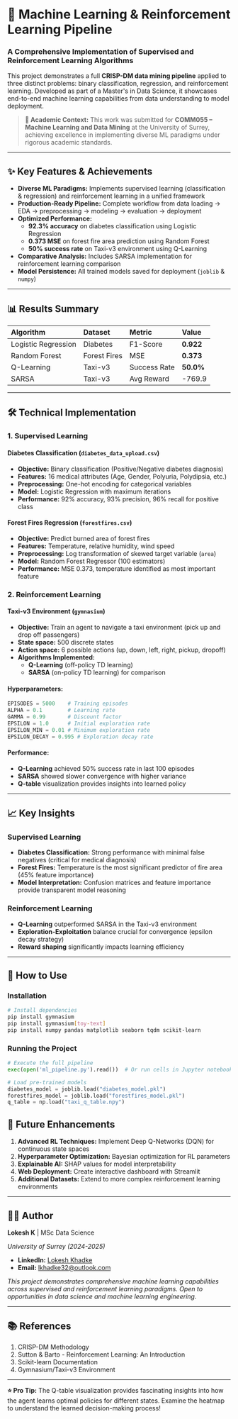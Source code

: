 # 🧠 Machine Learning & Reinforcement Learning Pipeline

### **A Comprehensive Implementation of Supervised and Reinforcement Learning Algorithms**

This project demonstrates a full **CRISP-DM data mining pipeline** applied to three distinct problems: binary classification, regression, and reinforcement learning. Developed as part of a Master's in Data Science, it showcases end-to-end machine learning capabilities from data understanding to model deployment.

> **🎯 Academic Context:** This work was submitted for **COMM055 – Machine Learning and Data Mining** at the University of Surrey, achieving excellence in implementing diverse ML paradigms under rigorous academic standards.

---

## ✨ Key Features & Achievements

- **Diverse ML Paradigms:** Implements supervised learning (classification & regression) and reinforcement learning in a unified framework
- **Production-Ready Pipeline:** Complete workflow from data loading → EDA → preprocessing → modeling → evaluation → deployment
- **Optimized Performance:**
  - **92.3% accuracy** on diabetes classification using Logistic Regression
  - **0.373 MSE** on forest fire area prediction using Random Forest
  - **50% success rate** on Taxi-v3 environment using Q-Learning
- **Comparative Analysis:** Includes SARSA implementation for reinforcement learning comparison
- **Model Persistence:** All trained models saved for deployment (`joblib` & `numpy`)

---

## 📊 Results Summary

| Algorithm | Dataset | Metric | Value |
| :--- | :--- | :--- | :--- |
| Logistic Regression | Diabetes | F1-Score | **0.922** |
| Random Forest | Forest Fires | MSE | **0.373** |
| Q-Learning | Taxi-v3 | Success Rate | **50.0%** |
| SARSA | Taxi-v3 | Avg Reward | -769.9 |

---

## 🛠️ Technical Implementation

### **1. Supervised Learning**

#### Diabetes Classification (`diabetes_data_upload.csv`)
- **Objective:** Binary classification (Positive/Negative diabetes diagnosis)
- **Features:** 16 medical attributes (Age, Gender, Polyuria, Polydipsia, etc.)
- **Preprocessing:** One-hot encoding for categorical variables
- **Model:** Logistic Regression with maximum iterations
- **Performance:** 92% accuracy, 93% precision, 96% recall for positive class

#### Forest Fires Regression (`forestfires.csv`)
- **Objective:** Predict burned area of forest fires
- **Features:** Temperature, relative humidity, wind speed
- **Preprocessing:** Log transformation of skewed target variable (`area`)
- **Model:** Random Forest Regressor (100 estimators)
- **Performance:** MSE 0.373, temperature identified as most important feature

### **2. Reinforcement Learning**

#### Taxi-v3 Environment (`gymnasium`)
- **Objective:** Train an agent to navigate a taxi environment (pick up and drop off passengers)
- **State space:** 500 discrete states
- **Action space:** 6 possible actions (up, down, left, right, pickup, dropoff)
- **Algorithms Implemented:**
  - **Q-Learning** (off-policy TD learning)
  - **SARSA** (on-policy TD learning) for comparison

#### Hyperparameters:
```python
EPISODES = 5000    # Training episodes
ALPHA = 0.1        # Learning rate
GAMMA = 0.99       # Discount factor
EPSILON = 1.0      # Initial exploration rate
EPSILON_MIN = 0.01 # Minimum exploration rate
EPSILON_DECAY = 0.995 # Exploration decay rate
```

#### Performance:
- **Q-Learning** achieved 50% success rate in last 100 episodes
- **SARSA** showed slower convergence with higher variance
- **Q-table** visualization provides insights into learned policy

---

## 📈 Key Insights

### Supervised Learning
- **Diabetes Classification:** Strong performance with minimal false negatives (critical for medical diagnosis)
- **Forest Fires:** Temperature is the most significant predictor of fire area (45% feature importance)
- **Model Interpretation:** Confusion matrices and feature importance provide transparent model reasoning

### Reinforcement Learning
- **Q-Learning** outperformed SARSA in the Taxi-v3 environment
- **Exploration-Exploitation** balance crucial for convergence (epsilon decay strategy)
- **Reward shaping** significantly impacts learning efficiency

---

## 🚀 How to Use

### Installation
```bash
# Install dependencies
pip install gymnasium
pip install gymnasium[toy-text]
pip install numpy pandas matplotlib seaborn tqdm scikit-learn
```

### Running the Project
```python
# Execute the full pipeline
exec(open('ml_pipeline.py').read())  # Or run cells in Jupyter notebook

# Load pre-trained models
diabetes_model = joblib.load("diabetes_model.pkl")
forestfires_model = joblib.load("forestfires_model.pkl")
q_table = np.load("taxi_q_table.npy")
```



## 🔮 Future Enhancements

1. **Advanced RL Techniques:** Implement Deep Q-Networks (DQN) for continuous state spaces
2. **Hyperparameter Optimization:** Bayesian optimization for RL parameters
3. **Explainable AI:** SHAP values for model interpretability
4. **Web Deployment:** Create interactive dashboard with Streamlit
5. **Additional Datasets:** Extend to more complex reinforcement learning environments

---

## 👨‍💻 Author

**Lokesh K** | MSc Data Science

*University of Surrey (2024-2025)*

- **LinkedIn:** [Lokesh Khadke](https://www.linkedin.com/in/lokeshkhadke)
- **Email:** lkhadke32@outlook.com


*This project demonstrates comprehensive machine learning capabilities across supervised and reinforcement learning paradigms. Open to opportunities in data science and machine learning engineering.*

---

## 📚 References

1. CRISP-DM Methodology
2. Sutton & Barto - Reinforcement Learning: An Introduction
3. Scikit-learn Documentation
4. Gymnasium/Taxi-v3 Environment

---

**⭐️ Pro Tip:** The Q-table visualization provides fascinating insights into how the agent learns optimal policies for different states. Examine the heatmap to understand the learned decision-making process!
